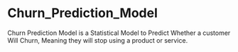 # Churn_Prediction_Model
Churn Prediction Model is a Statistical Model to Predict Whether a customer Will Churn, Meaning they will stop  using a product  or service.
